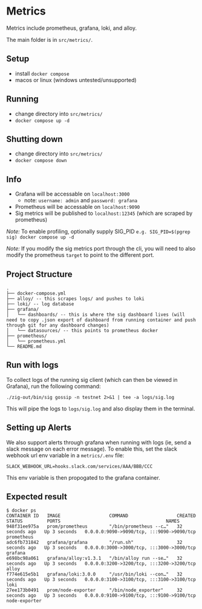 # Metrics

Metrics include prometheus, grafana, loki, and alloy.

The main folder is in `src/metrics/`.

## Setup

- install `docker compose`
- macos or linux (windows untested/unsupported)

## Running

- change directory into `src/metrics/`
- `docker compose up -d`

## Shutting down

- change directory into `src/metrics/`
- `docker compose down`

## Info

- Grafana will be accessable on `localhost:3000`
  - note: `username: admin` and `password: grafana`
- Prometheus will be accessable on `localhost:9090`
- Sig metrics will be published to `localhost:12345` (which are scraped by prometheus)

*Note:* To enable profiling, optionally supply SIG_PID `e.g. SIG_PID=$(pgrep sig) docker compose up -d`

*Note:* If you modify the sig metrics port through the cli, you will
need to also modify the prometheus `target` to point to the different port.

## Project Structure

```
.
├── docker-compose.yml
├── alloy/ -- this scrapes logs/ and pushes to loki
├── loki/ -- log database
├── grafana/
│   └── dashboards/ -- this is where the sig dashboard lives (will need to copy .json export of dashboard from running container and push through git for any dashboard changes)
│   └── datasources/ -- this points to prometheus docker
├── prometheus/
│   └── prometheus.yml
└── README.md
```

## Run with logs

To collect logs of the running sig client (which can then be viewed in
Grafana), run the following command:

`./zig-out/bin/sig gossip -n testnet 2>&1 | tee -a logs/sig.log`

This will pipe the logs to `logs/sig.log` and also display them in the terminal.

## Setting up Alerts

We also support alerts through grafana when running with logs (ie, send a
slack message on each error message). To enable this, set the slack
webhook url env variable in a `metrics/.env` file:

```
SLACK_WEBHOOK_URL=hooks.slack.com/services/AAA/BBB/CCC
```

This env variable is then propogated to the grafana container.

## Expected result

```
$ docker ps
CONTAINER ID   IMAGE                  COMMAND                  CREATED          STATUS         PORTS                                       NAMES
948f31ee975a   prom/prometheus        "/bin/prometheus --c…"   32 seconds ago   Up 3 seconds   0.0.0.0:9090->9090/tcp, :::9090->9090/tcp   prometheus
adc6fb731842   grafana/grafana        "/run.sh"                32 seconds ago   Up 3 seconds   0.0.0.0:3000->3000/tcp, :::3000->3000/tcp   grafana
e698bc98a061   grafana/alloy:v1.3.1   "/bin/alloy run --se…"   32 seconds ago   Up 3 seconds   0.0.0.0:3200->3200/tcp, :::3200->3200/tcp   alloy
f774e615e5b1   grafana/loki:3.0.0     "/usr/bin/loki --con…"   32 seconds ago   Up 3 seconds   0.0.0.0:3100->3100/tcp, :::3100->3100/tcp   loki
27ee173b0491   prom/node-exporter     "/bin/node_exporter"     32 seconds ago   Up 3 seconds   0.0.0.0:9100->9100/tcp, :::9100->9100/tcp   node-exporter
```
